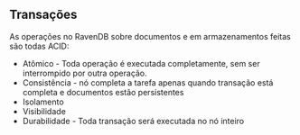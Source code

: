 ## Transações
As operações no RavenDB sobre documentos e em armazenamentos feitas são todas ACID:
 - Atômico - Toda operação é executada completamente, sem ser interrompido por outra operação.
 - Consistência - nó completa a tarefa apenas quando transação está completa e documentos estão persistentes
 - Isolamento
 - Visibilidade
 - Durabilidade - Toda transação será executada no nó inteiro
<!--stackedit_data:
eyJoaXN0b3J5IjpbMTkzNzIzMTc0MywzNjUzODcxOTQsLTI2MD
UyMTc3OF19
-->